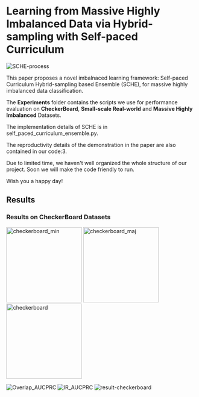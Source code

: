 # Learning from Massive Highly Imbalanced Data via Hybrid-sampling with Self-paced Curriculum  
![SCHE-process](https://github.com/zxjbibobibobi/SCHE/assets/57565621/a7ca65e5-76db-4d50-a3fd-8ad7e809f9fd)

This paper proposes a novel imbalnaced learning framework: Self-paced Curriculum Hybrid-sampling based Ensemble (SCHE), for massive highly imbalanced data classification.

The **Experiments** folder contains the scripts we use for performance evaluation on **CheckerBoard**, **Small-scale Real-world** and **Massive Highly Imbalanced** Datasets.

The implementation details of SCHE is in self_paced_curriculum_ensemble.py.

The reproductivity details of the demonstration in the paper are also contained in our code:3.

Due to limited time, we haven't well organized the whole structure of our project. Soon we will make the code friendly to run.

Wish you a happy day!
## Results

### Results on CheckerBoard Datasets
<img src="https://github.com/zxjbibobibobi/SCHE/assets/57565621/44e1344c-c921-423a-a222-c090250e8633" alt="checkerboard_min" width="200;">
<img src="https://github.com/zxjbibobibobi/SCHE/assets/57565621/f1c06195-fa84-4736-b01f-7b537ca51a3d" alt="checkerboard_maj" width=200;">
<img src="https://github.com/zxjbibobibobi/SCHE/assets/57565621/1d1fce0b-a8eb-4dfc-b476-305cd42b467c" alt="checkerboard" width="200;">

![Overlap_AUCPRC](https://github.com/zxjbibobibobi/SCHE/assets/57565621/6d20138b-7774-4e98-acd9-571f407cdf76)
![IR_AUCPRC](https://github.com/zxjbibobibobi/SCHE/assets/57565621/40f6777f-c589-41b5-b30e-7bb8c61ff5dc)
![result-checkerboard](https://github.com/zxjbibobibobi/SCHE/assets/57565621/c751869b-4c25-4778-a156-2002379f7cdc,style="zoom:24%;)
